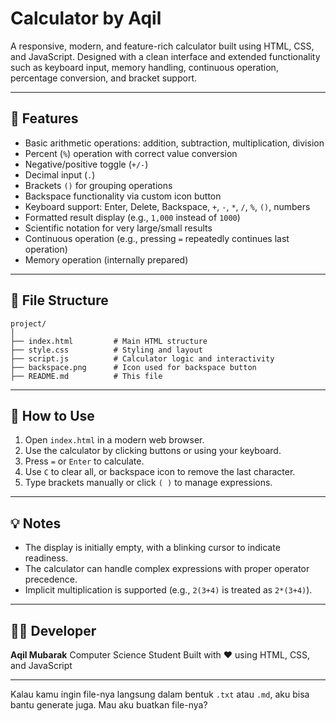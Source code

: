# Calculator by Aqil

A responsive, modern, and feature-rich calculator built using HTML, CSS, and JavaScript.
Designed with a clean interface and extended functionality such as keyboard input, memory handling, continuous operation, percentage conversion, and bracket support.

---

## 🔧 Features

* Basic arithmetic operations: addition, subtraction, multiplication, division
* Percent (`%`) operation with correct value conversion
* Negative/positive toggle (`+/-`)
* Decimal input (`.`)
* Brackets `()` for grouping operations
* Backspace functionality via custom icon button
* Keyboard support: Enter, Delete, Backspace, `+`, `-`, `*`, `/`, `%`, `()`, numbers
* Formatted result display (e.g., `1,000` instead of `1000`)
* Scientific notation for very large/small results
* Continuous operation (e.g., pressing `=` repeatedly continues last operation)
* Memory operation (internally prepared)

---

## 📁 File Structure

```
project/
│
├── index.html         # Main HTML structure
├── style.css          # Styling and layout
├── script.js          # Calculator logic and interactivity
├── backspace.png      # Icon used for backspace button
├── README.md          # This file
```

---

## 🚀 How to Use

1. Open `index.html` in a modern web browser.
2. Use the calculator by clicking buttons or using your keyboard.
3. Press `=` or `Enter` to calculate.
4. Use `C` to clear all, or backspace icon to remove the last character.
5. Type brackets manually or click `( )` to manage expressions.

---

## 💡 Notes

* The display is initially empty, with a blinking cursor to indicate readiness.
* The calculator can handle complex expressions with proper operator precedence.
* Implicit multiplication is supported (e.g., `2(3+4)` is treated as `2*(3+4)`).

---

## 👨‍💻 Developer

**Aqil Mubarak**
Computer Science Student
Built with ❤️ using HTML, CSS, and JavaScript

---

Kalau kamu ingin file-nya langsung dalam bentuk `.txt` atau `.md`, aku bisa bantu generate juga. Mau aku buatkan file-nya?
